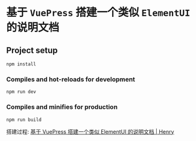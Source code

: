 # 基于 `VuePress` 搭建一个类似 `ElementUI` 的说明文档

## Project setup
```
npm install
```

### Compiles and hot-reloads for development
```
npm run dev
```

### Compiles and minifies for production
```
npm run build
```

搭建过程: [基于 VuePress 搭建一个类似 ElementUI 的说明文档 | Henry](https://tsz.now.sh/2020/08/29/based-VuePress-building-a-similar-ElementUi-document/)
